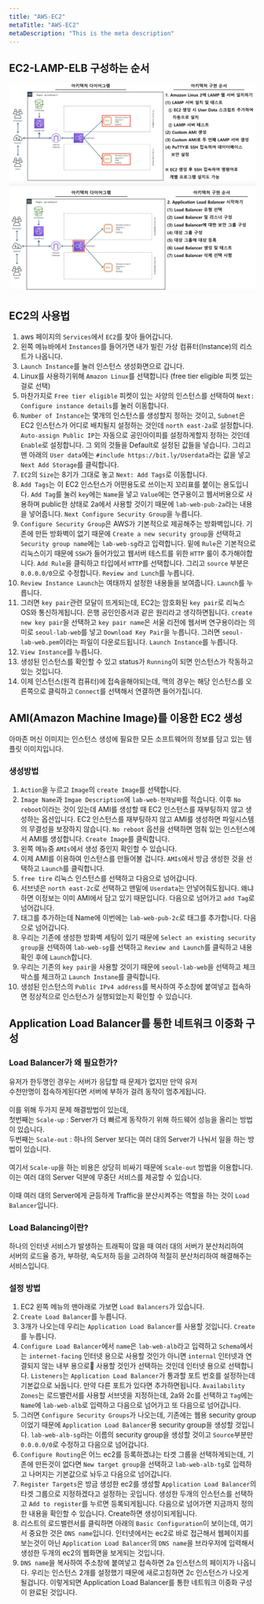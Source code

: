 ```yaml
---
title: "AWS-EC2"
metaTitle: "AWS-EC2"
metaDescription: "This is the meta description"
---
```


## EC2-LAMP-ELB 구성하는 순서
![ㅇㅇ](../../../src/images/ec21.png)  
![ㅇㅇ](../../../src/images/ec22.png)  

## EC2의 사용법

1. aws 페이지의 `Services`에서 `EC2`를 찾아 들어갑니다.
2. 왼쪽 메뉴바에서 `Instances`를 들어가면 내가 빌린 가상 컴퓨터(Instance)의 리스트가 나옵니다.
3. `Launch Instance`를 눌러 인스턴스 생성화면으로 갑니다.
4. Linux를 사용하기위해 `Amazon Linux`를 선택합니다 (free tier eligible 피켓 있는 걸로 선택)
5. 마찬가지로 `Free tier eligible` 피켓이 있는 사양의 인스턴스를 선택하여 `Next: Configure instance details`를 눌러 이동합니다.
6. `Number of Instance`는 몇개의 인스턴스를 생성할지 정하는 것이고, `Subnet`은 EC2 인스턴스가 어디로 배치될지 설정하는 것인데 `north east-2a`로 설정합니다. `Auto-assign Public IP`는 자동으로 공인아이피를 설정하게할지 정하는 것인데 `Enable`로 설정합니다. 그 외의 것들을 Default로 설정된 값들을 넣습니다. 그리고 맨 아래의 `User data`에는 `#include https://bit.ly/Userdata`라는 값을 넣고 `Next Add Storage`를 클릭합니다.
7. `EC2`의 `Size`는 8기가 그대로 놓고 `Next: Add Tags`로 이동합니다.
8. `Add Tags`는 이 EC2 인스턴스가 어떤용도로 쓰이는지 꼬리표를 붙이는 용도입니다. `Add Tag`를 눌러 `key`에는 `Name`을 넣고 `Value`에는 연구용이고 웹서버용으로 사용하며 public한 상태로 2a에서 사용할 것이기 때문에 `lab-web-pub-2a`라는 내용을 넣어줍니다. `Next Configure Security Group`을 누릅니다.
9. `Configure Security Group`은 AWS가 기본적으로 제공해주는 방화벽입니다. 기존에 만든 방화벽이 없기 때문에 `Create a new security group`을 선택하고 `Security group name`에는 `lab-web-sg`라고 입력합니다. 밑에 `Rule`은 기본적으로 리눅스이기 때문에 `SSH`가 들어가있고 웹서버 테스트를 위한 `HTTP` 룰이 추가해야합니다. `Add Rule`을 클릭하고 타입에서 `HTTP`를 선택합니다. 그리고 `source` 부분은 `0.0.0.0/0`으로 수정합니다. `Review and Lunch`를 누릅니다.
10. `Review Instance Launch`는 여태까지 설정한 내용들을 보여줍니다. `Launch`를 누릅니다.
11. 그러면 `key pair`관련 모달이 뜨게되는데, EC2는 암호화된 `key pair`로 리눅스 OS와 통신하게됩니다. 은행 공인인증서과 같은 원리라고 생각하면됩니다. `create new key pair`을 선택하고 `key pair name`은 서울 리전에 웹서버 연구용이라는 의미로 `seoul-lab-web`를 넣고 `Download Key Pair`을 누릅니다. 그러면 `seoul-lab-web.pem`이라는 파일이 다운로드됩니다. `Launch Instance`를 누릅니다.
12. `View Instance`를 누릅니다.
13. 생성된 인스턴스를 확인할 수 있고 status가 `Running`이 되면 인스턴스가 작동하고 있는 것입니다.
14. 이제 인스턴스(원격 컴퓨터)에 접속을해야되는데, 맥의 경우는 해당 인스턴스를 오른쪽으로 클릭하고 `Connect`를 선택해서 연결하면 들어가집니다.

## AMI(Amazon Machine Image)를 이용한 EC2 생성

아마존 머신 이미지는 인스턴스 생성에 필요한 모든 소프트웨어의 정보를 담고 있는 템플릿 이미지입니다.  

### 생성방법

1. `Action`을 누르고 `Image`의 `create Image`를 선택합니다.
2. `Image Name`과 `Imgae Description`에 `lab-web-현재날짜`를 적습니다. 이후 `No reboot`이라는 것이 있는데 AMI를 생성할 때 EC2 인스턴스를 재부팅하지 않고 생성하는 옵션입니다. EC2 인스턴스를 재부팅하지 않고 AMI를 생성하면 파일시스템의 무결성을 보장하지 않습니다. `No reboot` 옵션을 선택하면 멈춰 있는 인스턴스에서 AMI를 생성합니다. `Create Image`를 클릭합니다. 
3. 왼쪽 메뉴중 `AMIs`에서 생성 중인지 확인할 수 있습니다.
4. 이제 AMI를 이용하여 인스턴스를 만들어볼 겁니다. `AMIs`에서 방금 생성한 것을 선택하고 `Launch`를 클릭합니다.
5. `free tire` 리눅스 인스턴스를 선택하고 다음으로 넘어갑니다.
6. 서브넷은 `north east-2c`로 선택하고 맨밑에 `Userdata`는 안넣어줘도됩니다. 왜냐하면 이정보는 이미 AMI에서 담고 있기 때문입니다. 다음으로 넘어가고 `add Tag`로 넘어갑니다.
7. 태그를 추가하는데 Name에 이번에는 `lab-web-pub-2c`로 태그를 추가합니다. 다음으로 넘어갑니다.
8. 우리는 기존에 생성한 방화벽 세팅이 있기 때문에 `Select an existing security group`을 선택하여 `lab-web-sg`를 선택하고 `Review and Launch`를 클릭하고 내용확인 후에 `Launch`합니다.
9. 우리는 기존의 `key pair`을 사용할 것이기 때문에 `seoul-lab-web`을 선택하고 체크박스를 체크하고 `Launch Instane`를 클릭합니다.
10. 생성된 인스턴스의 `Public IPv4 address`를 복사하여 주소창에 붙여넣고 접속하면 정상적으로 인스턴스가 실행되었는지 확인할 수 있습니다.

## Application Load Balancer를 통한 네트워크 이중화 구성

### Load Balancer가 왜 필요한가?

유저가 한두명인 경우는 서버가 응답할 때 문제가 없지만 만약 유저  
수천만명이 접속하게된다면 서버에 부하가 걸려 동작이 멈추게됩니다.  
&nbsp;  
이를 위해 두가지 문제 해결방법이 있는데,  
첫번째는 `Scale-up` : Server가 더 빠르게 동작하기 위해 하드웨어 성능을 올리는 방법이 있습니다.  
두번째는 `Scale-out` : 하나의 Server 보다는 여러 대의 Server가 나눠서 일을 하는 방법이 있습니다.  
&nbsp;  
여기서 `Scale-up`을 하는 비용은 상당히 비싸기 때문에 `Scale-out` 방법을 이용합니다.  
이는 여러 대의 Server 덕분에 무중단 서비스를 제공할 수 있습니다.  
&nbsp;  
이때 여러 대의 Server에게 균등하게 Traffic을 분산시켜주는 역할을 하는 것이 `Load Balancer`입니다.  

### Load Balancing이란?

하나의 인터넷 서비스가 발생하는 트래픽이 많을 때 여러 대의 서버가 분산처리하여  
서버의 로드율 증가, 부하량, 속도저하 등을 고려하여 적절히 분산처리하여 해결해주는 서비스입니다.  

### 설정 방법

1. EC2 왼쪽 메뉴의 맨아래로 가보면 `Load Balancers`가 있습니다.
2. `Create Load Balancer`를 누릅니다.
3. 3개가 나오는데 우리는 `Application Load Balancer`를 사용할 것입니다. `Create`를 누릅니다.
4. `Configure Load Balancer`에서 `name`은 `lab-web-alb`라고 입력하고 `Schema`에서는 `internet-facing` 인터넷 용으로 사용할 것인가 아니면 `internal` 인터넷과 연결되지 않는 내부 용으로 사용할 것인가 선택하는 것인데 인터넷 용으로 선택합니다. `Listeners`는 `Application Load Balancer`가 통과할 포트 번호를 설정하는데 기본값으로 놔둡니다. 만약 다른 포트가 있다면 추가하면됩니다. `Availability Zones`는 로드밸런서를 사용할 서브넷을 지정하는데, 2a와 2c를 선택하고 `Tag`에는 `Name`에 `lab-web-alb`로 입력하고 다음으로 넘어가고 또 다음으로 넘어갑니다.
5. 그러면 `Configure Security Groups`가 나오는데, 기존에는 웹용 security group이었기 때문에 `Application Load Balancer`용 security group을 생성할 것입니다. `lab-web-alb-sg`라는 이름의 security group을 생성할 것이고 `Source`부분만 `0.0.0.0/0`로 수정하고 다음으로 넘어갑니다.
6. `Configure Routing`은 어느 ec2를 등록하겠냐는 타겟 그룹을 선택하게되는데, 기존에 만든것이 없다면 `New target group`을 선택하고 `lab-web-alb-tg`로 입력하고 나머지는 기본값으로 놔두고 다음으로 넘어갑니다.  
7. `Register Targets`은 방금 생성한 ec2를 생성할 `Application Load Balancer`의 타겟 그룹으로 지정하겠다고 설정하는 곳입니다. 생성한 두개의 인스턴스를 선택하고 `Add to register`를 누르면 등록되게됩니다. 다음으로 넘어가면 지금까지 정의한 내용을 확인할 수 있습니다. Create하면 생성이되게됩니다.
8. 리스트의 로드밸런서를 클릭하면 아래의 `Basic Configuration`이 보이는데, 여기서 중요한 것은 `DNS name`입니다. 인터넷에서는 ec2로 바로 접근해서 웹페이지를 보는것이 아닌 `Application Load Balancer`의 `DNS name`을 브라우저에 입력해서 생성한 두개의 ec2의 웹화면을 보게되는 것입니다. 
9. `DNS name`을 복사하여 주소창에 붙여넣고 접속하면 2a 인스턴스의 페이지가 나옵니다. 우리는 인스턴스 2개를 설정했기 때문에 새로고침하면 2c 인스턴스가 나오게 될겁니다. 이렇게되면 Application Load Balancer를 통한 네트워크 이중화 구성이 완료된 것입니다.

